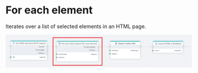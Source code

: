 # For each element

Iterates over a list of selected elements in an HTML page.

![img](/images/flow/html-for-each-element.png)